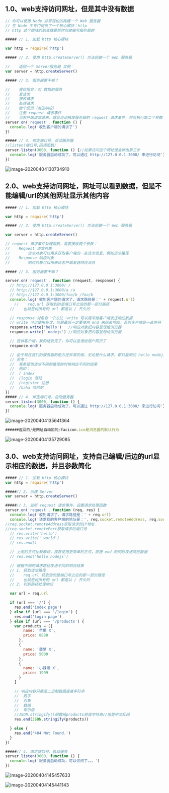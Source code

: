 ## 1.0、web支持访问网址，但是其中没有数据

```javascript
// 你可以使用 Node 非常轻松的构建一个 Web 服务器
// 在 Node 中专门提供了一个核心模块：http
// http 这个模块的职责就是帮你创建编写服务器的

##### // 1. 加载 http 核心模块

var http = require('http')

##### // 2. 使用 http.createServer() 方法创建一个 Web 服务器

//    返回一个 Server服务器 实例
var server = http.createServer()

##### // 3. 服务器要干嘛？

//    提供服务：对 数据的服务
//    发请求
//    接收请求
//    处理请求
//    给个反馈（发送响应）
//    注册 request 请求事件
//    当客户端请求过来，就会自动触发服务器的 request 请求事件，然后执行第二个参数：回调处理函数
server.on('request', function () {
  console.log('收到客户端的请求了')
})

##### // 4. 绑定端口号，启动服务器
//listen(端口号,回调函数)
server.listen(3000, function () {//如果访问这个网址便会弹出第三步
  console.log('服务器启动成功了，可以通过 http://127.0.0.1:3000/ 来进行访问')
})
```

![image-20200404130734910](C:\Users\刘培志\AppData\Roaming\Typora\typora-user-images\image-20200404130734910.png)

## 2.0、web支持访问网址，网址可以看到数据，但是不能编辑/url的其他网址显示其他内容

```javascript
##### // 1. 加载 http 核心模块

var http = require('http')

##### // 2. 使用 http.createServer() 方法创建一个 Web 服务器

var server = http.createServer()

// request 请求事件处理函数，需要接收两个参数：
//    Request 请求对象
//        请求对象可以用来获取客户端的一些请求信息，例如请求路径
//    Response 响应对象
//        响应对象可以用来给客户端发送响应消息

##### // 3. 服务器要干嘛？

server.on('request', function (request, response) {
  // http://127.0.0.1:3000/ /
  // http://127.0.0.1:3000/a /a
  // http://127.0.0.1:3000/foo/b /foo/b
  console.log('收到客户端的请求了，请求路径是：' + request.url)
    //    req.url 获取到的是端口号之后的那一部分路径
  //    也就是说所有的 url 都是以 / 开头的

  // response 对象有一个方法：write 可以用来给客户端发送响应数据
  // write 可以使用多次，但是最后一定要使用 end 来结束响应，否则客户端会一直等待
  response.write('hello')	//响应对象把内容呈现给浏览器
  response.write(' nodejs')	//响应对象把内容呈现给浏览器

  // 告诉客户端，我的话说完了，你可以呈递给用户网页了
  response.end()

  // 由于现在我们的服务器的能力还非常的弱，无论是什么请求，都只能响应 hello nodejs
  // 思考：
  //  我希望当请求不同的路径的时候响应不同的结果
  //  例如：
  //  / index
  //  /login 登陆
  //  /register 注册
  //  /haha 哈哈哈
})
##### // 4. 绑定端口号，启动服务器
server.listen(3000, function () {
  console.log('服务器启动成功了，可以通过 http://127.0.0.1:3000/ 来进行访问')
})


```

![image-20200404135641364](C:\Users\刘培志\AppData\Roaming\Typora\typora-user-images\image-20200404135641364.png)

```javascript
######返回的/是网址自动加的/facicon.ico是浏览器的默认行为
```

![image-20200404135729085](C:\Users\刘培志\AppData\Roaming\Typora\typora-user-images\image-20200404135729085.png)

## 3.0、web支持访问网址，支持自己编辑/后边的url显示相应的数据，并且参数简化

```javascript
##### // 1. 加载 http 核心模块
var http = require('http')

#####// 2. 创建 Server
var server = http.createServer()

#####// 3. 监听 request 请求事件，设置请求处理函数
server.on('request', function (req, res) {
  console.log('收到请求了，请求路径是：' + req.url)
  console.log('请求我的客户端的地址是：', req.socket.remoteAddress, req.socket.remotePort)
//req.socket.remoteAddress获取请求的IP地址
//req.socket.remotePort获取请求的端口号
  // res.write('hello')
  // res.write(' world')
  // res.end()

  // 上面的方式比较麻烦，推荐使用更简单的方式，直接 end 的同时发送响应数据
  // res.end('hello nodejs')

  // 根据不同的请求路径发送不同的响应结果
  // 1. 获取请求路径
  //    req.url 获取到的是端口号之后的那一部分路径
  //    也就是说所有的 url 都是以 / 开头的
  // 2. 判断路径处理响应

  var url = req.url

  if (url === '/') {
    res.end('index page')
  } else if (url === '/login') {
    res.end('login page')
  } else if (url === '/products') {
    var products = [{
        name: '苹果 X',
        price: 8888
      },
      {
        name: '菠萝 X',
        price: 5000
      },
      {
        name: '小辣椒 X',
        price: 1999
      }
    ]

    // 响应内容只能是二进制数据或者字符串
    //  数字
    //  对象
    //  数组
    //  布尔值
    //JSON.stringify()把数组products转成字符串//但是中文乱码
    res.end(JSON.stringify(products))

  } else {
    res.end('404 Not Found.')
  }
})

#####// 4. 绑定端口号，启动服务
server.listen(3000, function () {
  console.log('服务器启动成功，可以访问了。。。')
})
```

![image-20200404145457633](C:\Users\刘培志\AppData\Roaming\Typora\typora-user-images\image-20200404145457633.png)



![image-20200404145441143](C:\Users\刘培志\AppData\Roaming\Typora\typora-user-images\image-20200404145441143.png)

